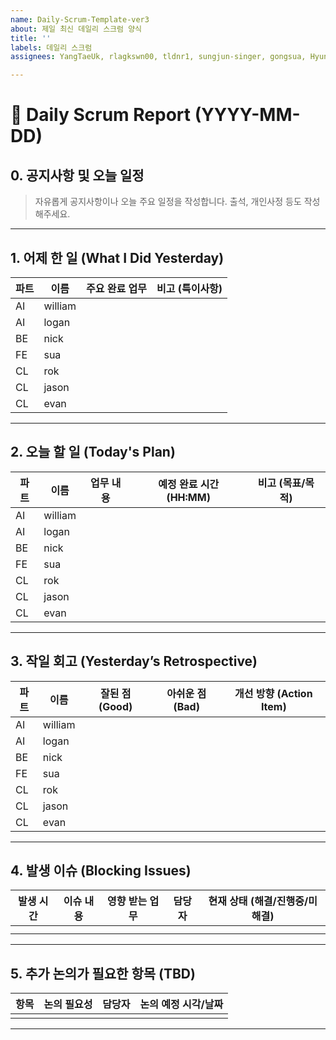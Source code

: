 ```yaml
---
name: Daily-Scrum-Template-ver3
about: 제일 최신 데일리 스크럼 양식
title: ''
labels: 데일리 스크럼
assignees: YangTaeUk, rlagkswn00, tldnr1, sungjun-singer, gongsua, Hyunje1128, hyunjo325

---
```


# 📝 Daily Scrum Report (YYYY-MM-DD)

## 0. 공지사항 및 오늘 일정
> 자유롭게 공지사항이나 오늘 주요 일정을 작성합니다.
>출석, 개인사정 등도 작성해주세요.
---

## 1. 어제 한 일 (What I Did Yesterday)

| 파트 | 이름   | 주요 완료 업무 | 비고 (특이사항) |
|------|--------|----------------|----------------|
| AI   | william |                |                |
| AI   | logan   |                |                |
| BE   | nick    |                |                |
| FE   | sua     |                |                |
| CL   | rok     |                |                |
| CL   | jason   |                |                |
| CL   | evan    |                |                |

---

## 2. 오늘 할 일 (Today's Plan)

| 파트 | 이름   | 업무 내용 | 예정 완료 시간 (HH:MM) | 비고 (목표/목적) |
|------|--------|----------|---------------------|-----------------|
| AI   | william |          |                     |                 |
| AI   | logan   |          |                     |                 |
| BE   | nick    |          |                     |                 |
| FE   | sua     |          |                     |                 |
| CL   | rok     |          |                     |                 |
| CL   | jason   |          |                     |                 |
| CL   | evan    |          |                     |                 |

---

## 3. 작일 회고 (Yesterday’s Retrospective)

| 파트 | 이름   | 잘된 점 (Good) | 아쉬운 점 (Bad) | 개선 방향 (Action Item) |
|------|--------|---------------|---------------|------------------------|
| AI   | william |               |               |                        |
| AI   | logan   |               |               |                        |
| BE   | nick    |               |               |                        |
| FE   | sua     |               |               |                        |
| CL   | rok     |               |               |                        |
| CL   | jason   |               |               |                        |
| CL   | evan    |               |               |                        |

---

## 4. 발생 이슈 (Blocking Issues)

| 발생 시간 | 이슈 내용 | 영향 받는 업무 | 담당자 | 현재 상태 (해결/진행중/미해결) |
|-----------|----------|---------------|--------|------------------------------|
|           |          |               |        |                              |
|           |          |               |        |                              |

---

## 5. 추가 논의가 필요한 항목 (TBD)

| 항목 | 논의 필요성 | 담당자 | 논의 예정 시각/날짜 |
|------|-------------|--------|--------------------|
|      |             |        |                    |

---

